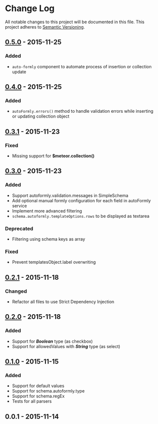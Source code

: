 # Change Log
All notable changes to this project will be documented in this file.
This project adheres to [Semantic Versioning](http://semver.org/).

## [0.5.0] - 2015-11-25
### Added
- `auto-formly` component to automate process of insertion or collection update

## [0.4.0] - 2015-11-25
### Added
- `autoFormly.errors()` method to handle validation errors while inserting or updating collection object 

## [0.3.1] - 2015-11-23
### Fixed
- Missing support for **$meteor.collection()**

## [0.3.0] - 2015-11-23
### Added
- Support autoformly.validation.messages in SimpleSchema
- Add optional manual formly configuration for each field in autoFormly service
- Implement more advanced filtering
- `schema.autoformly.templateOptions.rows` to be displayed as textarea

### Deprecated
- Filtering using schema keys as array  

### Fixed
- Prevent templatesObject.label overwriting

## [0.2.1] - 2015-11-18
### Changed
- Refactor all files to use Strict Dependency Injection

## [0.2.0] - 2015-11-18
### Added
- Support for **_Boolean_** type (as checkbox)
- Support for allowedValues with **_String_** type (as select)

## [0.1.0] - 2015-11-15
### Added
- Support for default values
- Support for schema.autoformly.type
- Support for schema.regEx
- Tests for all parsers

## 0.0.1 - 2015-11-14

[0.5.0]: https://github.com/wieldo/meteor-autoformly/compare/v0.4.0...v0.5.0
[0.4.0]: https://github.com/wieldo/meteor-autoformly/compare/v0.3.1...v0.4.0
[0.3.1]: https://github.com/wieldo/meteor-autoformly/compare/v0.3.0...v0.3.1
[0.3.0]: https://github.com/wieldo/meteor-autoformly/compare/v0.2.1...v0.3.0
[0.2.1]: https://github.com/wieldo/meteor-autoformly/compare/v0.2.0...v0.2.1
[0.2.0]: https://github.com/wieldo/meteor-autoformly/compare/v0.1.0...v0.2.0 
[0.1.0]: https://github.com/wieldo/meteor-autoformly/compare/v0.0.1...v0.1.0